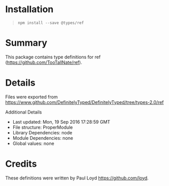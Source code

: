 # Installation
> `npm install --save @types/ref`

# Summary
This package contains type definitions for ref (https://github.com/TooTallNate/ref).

# Details
Files were exported from https://www.github.com/DefinitelyTyped/DefinitelyTyped/tree/types-2.0/ref

Additional Details
 * Last updated: Mon, 19 Sep 2016 17:28:59 GMT
 * File structure: ProperModule
 * Library Dependencies: node
 * Module Dependencies: none
 * Global values: none

# Credits
These definitions were written by Paul Loyd <https://github.com/loyd>.
